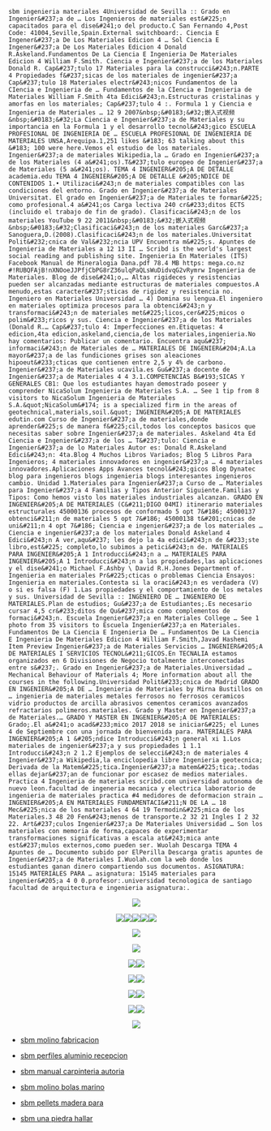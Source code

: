 
```
sbm ingenieria materiales 4Universidad de Sevilla :: Grado en Ingenier&#237;a de … Los Ingenieros de materiales est&#225;n capacitados para el dise&#241;o del producto.C San Fernando 4,Post Code: 41004,Seville,Spain.External switchboard:. Ciencia E Ingener&#237;a De Los Materiales Edicion 4 … Sol Ciencia E Ingener&#237;a De Los Materiales Edicion 4 Donald R.Askeland.Fundamentos De La Ciencia E Ingenieria De Materiales Edicion 4 William F.Smith. Ciencia e Ingenier&#237;a de los Materiales Donald R. Cap&#237;tulo 17 Materiales para la construcci&#243;n.PARTE 4 Propiedades f&#237;sicas de los materiales de ingenier&#237;a Cap&#237;tulo 18 Materiales electr&#243;nicos Fundamentos de la CIencia e Ingenieria de … Fundamentos de la CIencia e Ingenieria de Materiales William F.Smith 4ta Edici&#243;n.Estructuras cristalinas y amorfas en los materiales; Cap&#237;tulo 4 :. Formula 1 y Ciencia e Ingenieria de Materiales … 12 9 2007&nbsp;&#0183;&#32;嵌入式视频&nbsp;&#0183;&#32;La Ciencia e Ingenier&#237;a de Materiales y su importancia en la Formula 1 y el desarrollo tecnol&#243;gico ESCUELA PROFESIONAL DE INGENIERIA DE … ESCUELA PROFESIONAL DE INGENIERIA DE MATERIALES UNSA,Arequipa.1,251 likes &#183; 63 talking about this &#183; 100 were here.Vemos el estudio de los materiales. Ingenier&#237;a de materiales Wikipedia,la … Grado en Ingenier&#237;a de los Materiales (4 a&#241;os).T&#237;tulo europeo de Ingenier&#237;a de Materiales (5 a&#241;os). TEMA 4 INGENIER&#205;A DE DETALLE academia.edu TEMA 4 INGENIER&#205;A DE DETALLE &#205;NDICE DE CONTENIDOS 1.• Utilizaci&#243;n de materiales compatibles con las condiciones del entorno. Grado en Ingenier&#237;a de Materiales Universitat. El grado en Ingenier&#237;a de Materiales te formar&#225; como profesional.4 a&#241;os Carga lectiva 240 cr&#233;ditos ECTS (incluido el trabajo de fin de grado). Clasificaci&#243;n de los materiales YouTube 9 22 2011&nbsp;&#0183;&#32;嵌入式视频&nbsp;&#0183;&#32;Clasificaci&#243;n de los materiales Garc&#237;a Sanoguera,D.(2008).Clasificaci&#243;n de los materiales.Universitat Polit&#232;cnica de Val&#232;ncia UPV Encuentra m&#225;s. Apuntes de Ingenieria de Materiales a 12 13 II … Scribd is the world's largest social reading and publishing site. Ingenieria En Materiales (ITS) Facebook Manual de Mineralogia Dana.pdf 78.4 MB https: mega.co.nz #!RUBQFAjB!nXNOoeJJPfjCbPG8rZ36ulqPaQLsWuDidvqG2vRymrw Ingenieria de Materiales. Blog de dise&#241;o,… Altas rigideces y resistencias pueden ser alcanzadas mediante estructuras de materiales compuestos.A menudo,estas caracter&#237;sticas de rigidez y resistencia no. Ingeniero en Materiales Universidad … 4) Domina su lengua.El ingeniero en materiales optimiza procesos para la obtenci&#243;n y transformaci&#243;n de materiales met&#225;licos,cer&#225;micos o polim&#233;ricos y sus. Ciencia e Ingenier&#237;a de los Materiales (Donald R.… Cap&#237;tulo 4: Imperfecciones en.Etiquetas: 4 edicion,4ta edicion,askeland,ciencia,de los materiales,ingenieria.No hay comentarios: Publicar un comentario. Encuentra aqu&#237; informaci&#243;n de Materiales de … MATERIALES DE INGENIER&#204;A.La mayor&#237;a de las fundiciones grises son aleaciones hipoeut&#233;cticas que contienen entre 2,5 y 4% de carbono. Ingenier&#237;a de Materiales ucavila.es Gu&#237;a docente de Ingenier&#237;a de Materiales 4 4 3.1.COMPETENCIAS B&#193;SICAS Y GENERALES CB1: Que los estudiantes hayan demostrado poseer y comprender NicaSolum Ingenieria de Materiales S.A. … See 1 tip from 8 visitors to NicaSolum Ingenieria de Materiales S.A.&quot;NicaSolum&#174; is a specialized firm in the areas of geotechnical,materials,soil.&quot; INGENIER&#205;A DE MATERIALES edutin.com Curso de Ingenier&#237;a de materiales,donde aprender&#225;s de manera f&#225;cil,todos los conceptos basicos que necesitas saber sobre Ingenier&#237;a de materiales. Askeland 4ta Ed Ciencia e Ingenier&#237;a de los … T&#237;tulo: Ciencia e Ingenier&#237;a de lo Materiales Autor es: Donald R.Askeland Edici&#243;n: 4ta.Blog 4 Muchos Libros Variados; Blog 5 Libros Para Ingenieros; 4 materiales innovadores en ingenier&#237;a … 4 materiales innovadores.Aplicaciones Apps Avances tecnol&#243;gicos Blog Dynatec blog para ingenieros blogs ingenieria blogs interesantes ingenieros cambio. Unidad 1.Materiales para Ingenier&#237;a Curso de … Materiales para Ingenier&#237;a 4 Familias y Tipos Anterior Siguiente.Familias y Tipos: Como hemos visto los materiales industriales alcanzan. GRADO EN INGENIER&#205;A DE MATERIALES (C&#211;DIGO 04MI) itinerario materiales estructurales 45000136 procesos de conformado 5 opt 7&#186; 45000137 obtenci&#211;n de materiales 5 opt 7&#186; 45000138 t&#201;cnicas de uni&#211;n 4 opt 7&#186; Ciencia e ingenier&#237;a de los materiales … Ciencia e ingenier&#237;a de los materiales Donald Askeland 4 Edici&#243;n A ver,aqu&#237; les dejo la 4a edici&#243;n de &#233;ste libro,est&#225; completo,lo subimos a petici&#243;n de. MATERIALES PARA INGENIER&#205;A 1 Introducci&#243;n a … MATERIALES PARA INGENIER&#205;A 1 Introducci&#243;n a las propiedades,las aplicaciones y el dise&#241;o Michael F.Ashby \ David R.H.Jones Department of. Ingenieria en materiales Pr&#225;cticas o problemas Ciencia Ensayos: Ingenieria en materiales.Contesta si la oraci&#243;n es verdadera (V) o si es falsa (F) 1.Las propiedades y el comportamiento de los metales y sus. Universidad de Sevilla :: INGENIERO DE … INGENIERO DE MATERIALES.Plan de estudios; Gu&#237;a de Estudiantes;.Es necesario cursar 4,5 cr&#233;ditos de Qu&#237;mica como complementos de formaci&#243;n. Escuela Ingenier&#237;a en Materiales College … See 1 photo from 35 visitors to Escuela Ingenier&#237;a en Materiales. Fundamentos De La Ciencia E Ingenieria De … Fundamentos De La Ciencia E Ingenieria De Materiales Edicion 4 William F.Smith,Javad Hashemi Item Preview Ingenier&#237;a de Materiales Servicios … INGENIER&#205;A DE MATERIALES I SERVICIOS TECNOL&#211;GICOS.En TECNALIA estamos organizados en 6 Divisiones de Negocio totalmente interconectadas entre s&#237;. Grado en Ingenier&#237;a de Materiales.Universidad … Mechanical Behaviour of Materials 4; More information about all the courses in the following.Universidad Polit&#233;cnica de Madrid GRADO EN INGENIER&#205;A DE … Ingenieria de Materiales by Mirna Bustillos on … ingenieria de materiales metales ferrosos no ferrosos ceramicos vidrio productos de arcilla abrasivos cementos ceramicos avanzados refractarios polimeros.materiales. Grado y Master en Ingenier&#237;a de Materiales.… GRADO Y MASTER EN INGENIER&#205;A DE MATERIALES: Grado;.El a&#241;o acad&#233;mico 2017 2018 se iniciar&#225; el Lunes 4 de Septiembre con una jornada de bienvenida para. MATERIALES PARA INGENIER&#205;A 1 &#205;ndice Introducci&#243;n general xi 1.Los materiales de ingenier&#237;a y sus propiedades 1 1.1 Introducci&#243;n 2 1.2 Ejemplos de selecci&#243;n de materiales 4 Ingenier&#237;a Wikipedia,la enciclopedia libre Ingenieria geotecnica; Derivada de la Matem&#225;tica.Ingenier&#237;a matem&#225;tica;.todas ellas dejar&#237;an de funcionar por escasez de medios materiales. Practica 4 Ingenieria de materiales scribd.com universidad autonoma de nuevo leon.facultad de ingeneria mecanica y electrica laboratorio de ingenieria de materiales practica #4 medidores de deformacion strain … INGENIER&#205;A EN MATERIALES FUNDAMENTACI&#211;N DE LA … 18 Mec&#225;nica de los materiales 4 64 19 Termodin&#225;mica de los Materiales.3 48 20 Fen&#243;menos de transporte.2 32 21 Ingles I 2 32 22. Art&#237;culos Ingenier&#237;a De Materiales Universidad … Son los materiales con memoria de forma,capaces de experimentar transformaciones significativas a escala at&#243;mica ante est&#237;mulos externos,como pueden ser. Wuolah Descarga TEMA 4 Apuntes de … Documento subido por ElPerilla Descarga gratis apuntes de Ingenier&#237;a de Materiales I.Wuolah.com la web donde los estudiantes ganan dinero compartiendo sus documentos. ASIGNATURA: 15145 MATERIALES PARA … asignatura: 15145 materiales para ingenier&#205;a 4 0 0.profesor:.universidad tecnologica de santiago facultad de arquitectura e ingenieria asignatura:. 
```

<div align="center">

<a href="https://es-crusher.shibang-china.com/github&k=sbm+ingenieria+materiales+4"><img src="https://static.shibang-china.com/es/crusher/logo.jpg"></a>

<a href="https://es-crusher.shibang-china.com/github&k=sbm+ingenieria+materiales+4"><img src="https://static.shibang-china.com/es/crusher/index.jpg"></a><a href="https://es-crusher.shibang-china.com/material.htmlgithub&k=sbm+ingenieria+materiales+4"><img src="https://static.shibang-china.com/es/crusher/material.jpg"></a><a href="https://es-crusher.shibang-china.com/application.htmlgithub&k=sbm+ingenieria+materiales+4"><img src="https://static.shibang-china.com/es/crusher/application.jpg"></a><a href="https://es-crusher.shibang-china.com/aboutus.htmlgithub&k=sbm+ingenieria+materiales+4"><img src="https://static.shibang-china.com/es/crusher/aboutus.jpg"></a><a href="https://es-crusher.shibang-china.com/contact.htmlgithub&k=sbm+ingenieria+materiales+4"><img src="https://static.shibang-china.com/es/crusher/contact.jpg"></a>

<a href="https://es-crusher.shibang-china.com/github&k=sbm+ingenieria+materiales+4"><img src="https://static.shibang-china.com/es/crusher/banner.jpg"></a>

<a href="https://swt.shibang-china.com/github&k=sbm+ingenieria+materiales+4"><img src="https://static.shibang-china.com/es/crusher/text.jpg"></a>

<a href="https://swt.shibang-china.com/github&k=sbm+ingenieria+materiales+4"><img src="https://static.shibang-china.com/es/crusher/chat.jpg"></a><a href="https://es-crusher.shibang-china.com/contact.htmlgithub&k=sbm+ingenieria+materiales+4"><img src="https://static.shibang-china.com/es/crusher/message.jpg"></a>

<a href="https://es-crusher.shibang-china.com/products/pe.htmlgithub&k=sbm+ingenieria+materiales+4"><img src="https://static.shibang-china.com/es/crusher/pe.jpg"></a><a href="https://es-crusher.shibang-china.com/products/pf.htmlgithub&k=sbm+ingenieria+materiales+4"><img src="https://static.shibang-china.com/es/crusher/pf.jpg"></a>

<a href="https://es-crusher.shibang-china.com/products/hpt.htmlgithub&k=sbm+ingenieria+materiales+4"><img src="https://static.shibang-china.com/es/crusher/hpt.jpg"></a><a href="https://es-crusher.shibang-china.com/products/vsi.htmlgithub&k=sbm+ingenieria+materiales+4"><img src="https://static.shibang-china.com/es/crusher/vsi.jpg"></a>

<a href="https://es-crusher.shibang-china.com/products/klv.htmlgithub&k=sbm+ingenieria+materiales+4"><img src="https://static.shibang-china.com/es/crusher/klv.jpg"></a><a href="https://es-crusher.shibang-china.com/products/portable.htmlgithub&k=sbm+ingenieria+materiales+4"><img src="https://static.shibang-china.com/es/crusher/portable.jpg"></a>

<a href="https://swt.shibang-china.com/github&k=sbm+ingenieria+materiales+4"><img src="https://static.shibang-china.com/es/crusher/case.jpg"></a>

</div>


* [sbm molino fabricacion](sbm%20molino%20fabricacion.md)

* [sbm perfiles aluminio recepcion](sbm%20perfiles%20aluminio%20recepcion.md)

* [sbm manual carpinteria autoria](sbm%20manual%20carpinteria%20autoria.md)

* [sbm molino bolas marino](sbm%20molino%20bolas%20marino.md)

* [sbm pellets madera para](sbm%20pellets%20madera%20para.md)

* [sbm una piedra hallar](sbm%20una%20piedra%20hallar.md)